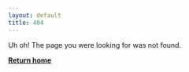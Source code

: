 ```yaml
---
layout: default
title: 404
---
```

Uh oh! The page you were looking for was not found.

[**Return home**](index.html)
